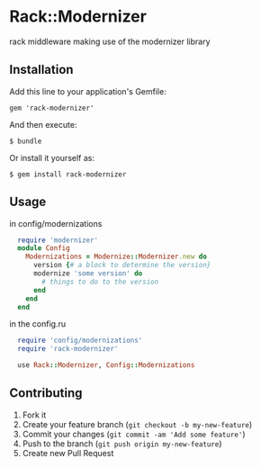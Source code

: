 # Rack::Modernizer

rack middleware making use of the modernizer library

## Installation

Add this line to your application's Gemfile:

    gem 'rack-modernizer'

And then execute:

    $ bundle

Or install it yourself as:

    $ gem install rack-modernizer

## Usage
in config/modernizations

```ruby
  require 'modernizer'
  module Config
    Modernizations = Modernize::Modernizer.new do
      version {# a block to determine the version}
      modernize 'some version' do
        # things to do to the version
      end
    end
  end
```

in the config.ru
```ruby
  require 'config/modernizations'
  require 'rack-modernizer'

  use Rack::Modernizer, Config::Modernizations
```

## Contributing

1. Fork it
2. Create your feature branch (`git checkout -b my-new-feature`)
3. Commit your changes (`git commit -am 'Add some feature'`)
4. Push to the branch (`git push origin my-new-feature`)
5. Create new Pull Request
